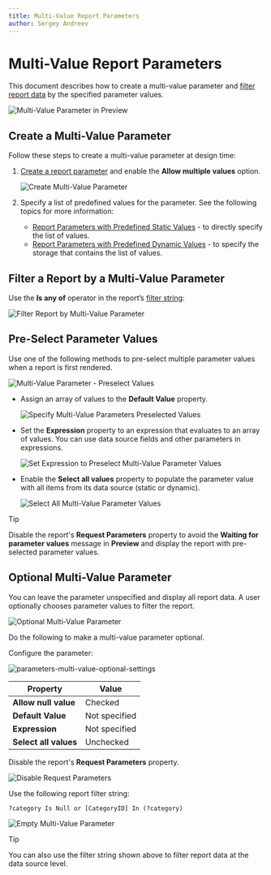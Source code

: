 ```yaml
---
title: Multi-Value Report Parameters
author: Sergey Andreev
---
```

# Multi-Value Report Parameters

This document describes how to create a multi-value parameter and [filter report data](../filter-data.md) by the specified parameter values.

![Multi-Value Parameter in Preview](../../../../../images/eurd-win-multi-value-parameters-preview.png)

## Create a Multi-Value Parameter

Follow these steps to create a multi-value parameter at design time:

1. [Create a report parameter](create-a-report-parameter.md) and enable the **Allow multiple values** option.

    ![Create Multi-Value Parameter](../../../../../images/eurd-win-multi-value-parameters-create-parameter.png)

1. Specify a list of predefined values for the parameter. See the following topics for more information:

    * [Report Parameters with Predefined Static Values](report-parameters-with-predefined-static-values.md) - to directly specify the list of values.
    * [Report Parameters with Predefined Dynamic Values](report-parameters-with-predefined-dynamic-values.md) - to specify the storage that contains the list of values.

## Filter a Report by a Multi-Value Parameter

Use the **Is any of** operator in the report’s [filter string](../filter-data/filter-data-at-the-report-level.md):

![Filter Report by Multi-Value Parameter](../../../../../images/eurd-win-parameters-multi-value-filter-string.png)

## Pre-Select Parameter Values

Use one of the following methods to pre-select multiple parameter values when a report is first rendered.

![Multi-Value Parameter - Preselect Values](../../../../../images/eurd-win-parameters-multi-value-preselect-values.png)

* Assign an array of values to the **Default Value** property.  

    ![Specify Multi-Value Parameters Preselected Values](../../../../../images/eurd-win-parameters-multi-value-preselect-values-specify.png)

* Set the **Expression** property to an expression that evaluates to an array of values. You can use data source fields and other parameters in expressions.

    ![Set Expression to Preselect Multi-Value Parameter Values](../../../../../images/eurd-win-parameters-multi-value-preselect-values-expression.png)

* Enable the **Select all values** property to populate the parameter value with all items from its data source (static or dynamic).

    ![Select All Multi-Value Parameter Values](../../../../../images/eurd-win-multi-value-parameters-select-all.png)

> [!TIP]
> Disable the report's **Request Parameters** property to avoid the **Waiting for parameter values** message in **Preview** and display the report with pre-selected parameter values.

## Optional Multi-Value Parameter

You can leave the parameter unspecified and display all report data. A user optionally chooses parameter values to filter the report.  

![Optional Multi-Value Parameter](../../../../../images/eurd-win-parameters-multi-value-optional.png)

Do the following to make a multi-value parameter optional.

Configure the parameter:

![parameters-multi-value-optional-settings](../../../../../images/eurd-win-parameters-multi-value-optional-settings.png)

| Property | Value |
| --- | --- |
| **Allow null value** | Checked |
| **Default Value** | Not specified |
| **Expression** | Not specified |
| **Select all values** | Unchecked |

Disable the report's **Request Parameters** property.

![Disable Request Parameters](../../../../../images/eurd-win-report-requestparameters-disable.png)

Use the following report filter string:

```
?category Is Null or [CategoryID] In (?category)
```

![Empty Multi-Value Parameter](../../../../../images/eurd-win-parameters-multi-value-empty-value.png)

> [!TIP]
> You can also use the filter string shown above to filter report data at the data source level.